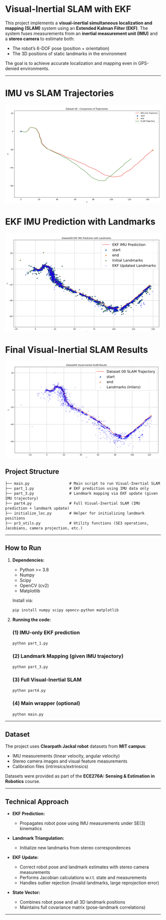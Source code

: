 # Visual-Inertial SLAM with EKF

This project implements a **visual-inertial simultaneous localization and mapping (SLAM)** system using an **Extended Kalman Filter (EKF)**. The system fuses measurements from an **inertial measurement unit (IMU)** and a **stereo camera** to estimate both:

* The robot’s 6-DOF pose (position + orientation)
* The 3D positions of static landmarks in the environment

The goal is to achieve accurate localization and mapping even in GPS-denied environments.

---
# IMU vs SLAM Trajectories
![IMU vs SLAM Trajectories](Results/Dataset00_comparison.png)

# EKF IMU Prediction with Landmarks
![EKF IMU Prediction with Landmarks](Results/Landmark_mapping00.png)

# Final Visual-Inertial SLAM Results
![Final Visual-Inertial SLAM Results](Results/Visual_inertial00.png)

## Project Structure

```
├── main.py                  # Main script to run Visual-Inertial SLAM
├── part_1.py                # EKF prediction using IMU data only
├── part_3.py                # Landmark mapping via EKF update (given IMU trajectory)
├── part4.py                 # Full Visual-Inertial SLAM (IMU prediction + landmark update)
├── initialize_loc.py        # Helper for initializing landmark positions
├── pr3_utils.py             # Utility functions (SE3 operations, Jacobians, camera projection, etc.)
```

---

## How to Run

1. **Dependencies:**

   * Python >= 3.8
   * Numpy
   * Scipy
   * OpenCV (cv2)
   * Matplotlib

   Install via:

   ```bash
   pip install numpy scipy opencv-python matplotlib
   ```

2. **Running the code:**

   ### (1) IMU-only EKF prediction

   ```bash
   python part_1.py
   ```

   ### (2) Landmark Mapping (given IMU trajectory)

   ```bash
   python part_3.py
   ```

   ### (3) Full Visual-Inertial SLAM

   ```bash
   python part4.py
   ```

   ### (4) Main wrapper (optional)

   ```bash
   python main.py
   ```

---

## Dataset

The project uses **Clearpath Jackal robot** datasets from **MIT campus**:

* IMU measurements (linear velocity, angular velocity)
* Stereo camera images and visual feature measurements
* Calibration files (intrinsics/extrinsics)

Datasets were provided as part of the **ECE276A: Sensing & Estimation in Robotics** course.

---

## Technical Approach

* **EKF Prediction:**

  * Propagates robot pose using IMU measurements under SE(3) kinematics
* **Landmark Triangulation:**

  * Initialize new landmarks from stereo correspondences

* **EKF Update:**

  * Correct robot pose and landmark estimates with stereo camera measurements
  * Performs Jacobian calculations w\.r.t. state and measurements
  * Handles outlier rejection (invalid landmarks, large reprojection error)
* **State Vector:**

  * Combines robot pose and all 3D landmark positions
  * Maintains full covariance matrix (pose-landmark correlations)

---
